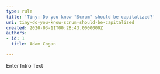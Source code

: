 ```yaml
---
type: rule
title: 'Tiny: Do you know "Scrum" should be capitalized?'
uri: tiny-do-you-know-scrum-should-be-capitalized
created: 2020-03-11T00:28:43.0000000Z
authors:
- id: 1
  title: Adam Cogan

---
```




<span class='intro'> Enter Intro Text </span>




